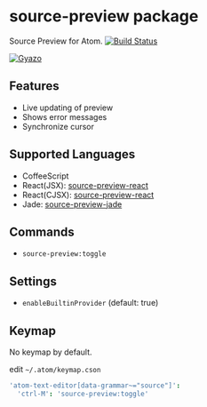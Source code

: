 # source-preview package

Source Preview for Atom.
[![Build Status](https://travis-ci.org/aki77/atom-source-preview.svg)](https://travis-ci.org/aki77/atom-source-preview)

[![Gyazo](http://i.gyazo.com/e391eb2802466ffa86111577052d02b7.gif)](http://gyazo.com/e391eb2802466ffa86111577052d02b7)

## Features

* Live updating of preview
* Shows error messages
* Synchronize cursor

## Supported Languages

* CoffeeScript
* React(JSX): [source-preview-react](https://atom.io/packages/source-preview-react)
* React(CJSX): [source-preview-react](https://atom.io/packages/source-preview-react)
* Jade: [source-preview-jade](https://atom.io/packages/source-preview-jade)

## Commands

* `source-preview:toggle`

## Settings

* `enableBuiltinProvider` (default: true)

## Keymap

No keymap by default.

edit `~/.atom/keymap.cson`

```coffeescript
'atom-text-editor[data-grammar~="source"]':
  'ctrl-M': 'source-preview:toggle'
```
